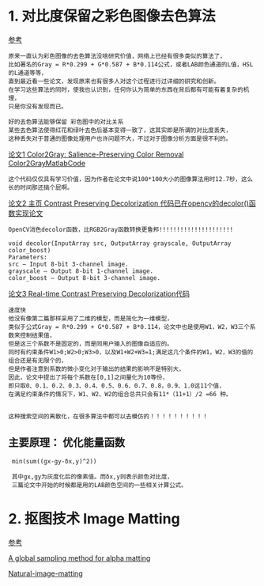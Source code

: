 # 1. 对比度保留之彩色图像去色算法

[参考](https://www.cnblogs.com/Imageshop/p/3430742.html)

    原来一直认为彩色图像的去色算法没啥研究价值，网络上已经有很多类似的算法了，
    比如著名的Gray = R*0.299 + G*0.587 + B*0.114公式，或者LAB颜色通道的L值，HSL的L通道等等，
    直到最近看一些论文，发现原来也有很多人对这个过程进行过详细的研究和创新。
    在学习这些算法的同时，使我也认识到，任何你认为简单的东西在背后都有可能有着复杂的机理，
    只是你没有发现而已。
    
    好的去色算法能够保留 彩色图中的对比关系
    某些去色算法使得红花和绿叶去色后基本变得一致了，这其实即是所谓的对比度丢失，
    这种丢失对于普通的图像处理用户也许问题不大，不过对于图像分析方面是很不利的。

[论文1  Color2Gray: Salience-Preserving Color Removal ](http://www.cs.northwestern.edu/~jet/docs/2005color2grayFINAL.pdf)[Color2GrayMatlabCode](http://files.cnblogs.com/Imageshop/Color2GrayMatlabCode.rar)
    
    这个代码仅仅具有学习价值，因为作者在论文中说100*100大小的图像算法用时12.7秒，这么长的时间那还搞个屁啊。
    
[论文2 主页 Contrast Preserving Decolorization 代码已在opencv的decolor()函数实现](http://www.cse.cuhk.edu.hk/~leojia/projects/color2gray/)[论文](http://www.cs.northwestern.edu/~jet/docs/2005color2grayFINAL.pdf)

    OpenCV消色decolor函数，比RGB2Gray函数转换更鲁邦!!!!!!!!!!!!!!!!!!!!!
    
    void decolor(InputArray src, OutputArray grayscale, OutputArray color_boost)
    Parameters:
    src – Input 8-bit 3-channel image.
    grayscale – Output 8-bit 1-channel image.
    color_boost – Output 8-bit 3-channel image.
    
[论文3  Real-time Contrast Preserving Decolorization](http://www.cse.cuhk.edu.hk/leojia/papers/siga12t_color2gray.pdf)[代码](https://github.com/Ewenwan/rtcprgb2gray)
    
    速度快
    他没有像第二篇那样采用了二维的模型，而是简化为一维模型，
    类似于公式Gray = R*0.299 + G*0.587 + B*0.114，论文中也是使用W1，W2，W3三个系数来控制结果值，
    但是这三个系数不是固定的，而是同用户输入的图像自适应的。
    同时有约束条件W1>0;W2>0;W3>0，以及W1+W2+W3=1;满足这几个条件的W1，W2，W3的值的组合还是有无限个的，
    但是作者注意到系数的微小变化对于输出的结果的影响不是特别大，
    因此，论文中提出了将每个系数在[0,1]之间量化为10等份，
    即只取0、0.1、0.2、0.3、0.4、0.5、0.6、0.7、0.8，0.9、1.0这11个值，
    在满足约束条件的情况下，W1、W2、W2的组合总共只会有11*（11+1）/2 =66 种。
    
    
    这种搜索空间的离散化，在很多算法中都可以去模仿的！！！！！！！！！！
    
##  主要原理： 优化能量函数

     min(sum((gx-gy-δx,y)^2))

     其中gx,gy为灰度化后的像素值。而δx,y则表示颜色对比度，
     三篇论文中开始的时候都是用的LAB颜色空间的一些相关计算公式。
    

    
# 2. 抠图技术 Image Matting
[参考](https://blog.csdn.net/On_theway10/article/details/81873538)
    
[A global sampling method for alpha matting](https://github.com/Ewenwan/global-matting)

[Natural-image-matting](https://github.com/Rnandani/Natural-image-matting)


